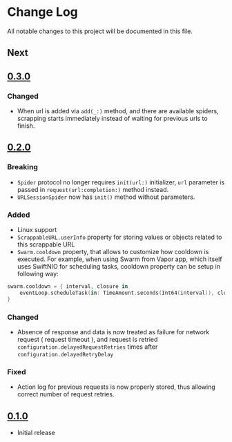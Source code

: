 # Change Log
All notable changes to this project will be documented in this file.

## Next

## [0.3.0](https://github.com/DenTelezhkin/Swarm/releases/tag/0.3.0)

### Changed

* When url is added via `add(_:)` method, and there are available spiders, scrapping starts immediately instead of waiting for previous urls to finish.

## [0.2.0](https://github.com/DenTelezhkin/Swarm/releases/tag/0.2.0)

### Breaking

* `Spider` protocol no longer requires `init(url:)` initializer, `url` parameter is passed in `request(url:completion:)` method instead.
* `URLSessionSpider` now has `init()` method without parameters.

### Added

* Linux support
* `ScrappableURL.userInfo` property for storing values or objects related to this scrappable URL
* `Swarm.cooldown` property, that allows to customize how cooldown is executed. For example, when using Swarm from Vapor app, which itself uses SwiftNIO for scheduling tasks, cooldown property can be setup in following way:

```swift
swarm.cooldown = { interval, closure in
    eventLoop.scheduleTask(in: TimeAmount.seconds(Int64(interval)), closure)
}
```

### Changed

* Absence of response and data is now treated as failure for network request ( request timeout ), and request is retried `configuration.delayedRequestRetries` times after `configuration.delayedRetryDelay`

### Fixed

* Action log for previous requests is now properly stored, thus allowing correct number of request retries.

## [0.1.0](https://github.com/DenTelezhkin/Swarm/releases/tag/0.1.0)

* Initial release

